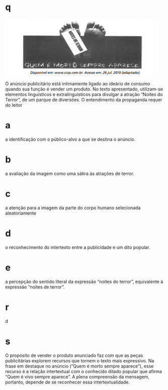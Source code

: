 # q
![](b13579ed-da85-64e5-181a-257327e03fbe.png)

O anúncio publicitário está intimamente ligado ao ideário de consumo quando sua função é vender um produto. No texto apresentado, utilizam-se elementos linguísticos e extralinguísticos para divulgar a atração “Noites do Terror”, de um parque de diversões. O entendimento da propaganda requer do leitor

# a
a identificação com o público-alvo a que se destina o anúncio.

# b
a avaliação da imagem como uma sátira às atrações de terror.

# c
a atenção para a imagem da parte do corpo humano selecionada aleatoriamente

# d
o reconhecimento do intertexto entre a publicidade e um dito popular.

# e
a percepção do sentido literal da expressão “noites do terror”, equivalente à expressão “noites de terror”.

# r
d

# s
O propósito de vender o produto anunciado faz com que as peças publicitárias explorem recursos que tornem o texto mais expressivo. Na frase em destaque no anúncio (“Quem é morto sempre aparece”), esse recurso é a relação intertextual com o conhecido ditado popular que afirma “Quem é vivo sempre aparece”. A plena compreensão da mensagem, portanto, depende de se reconhecer essa intertextualidade.
